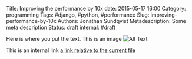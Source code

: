 Title: Improving the performance by 10x
date: 2015-05-17 16:00
Category: programming
Tags: #django, #python, #performance
Slug: improving-performance-by-10x
Authors: Jonathan Sundqvist
Metadescription: Some meta description
Status: draft
internal: #draft



Here is where you put the text. This is an image ![Alt Text]({filename}/images/han.jpg)

This is an internal link [a link relative to the current file]({filename}category/article1.rst)
